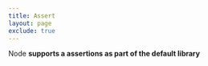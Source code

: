 ```yaml
---
title: Assert
layout: page
exclude: true
---
```


Node **supports a assertions as part of the default library** 
<!--stackedit_data:
eyJoaXN0b3J5IjpbNjI4NzcxMjcyXX0=
-->